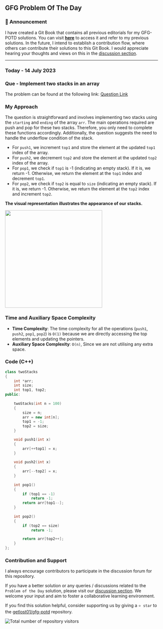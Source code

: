 ## GFG Problem Of The Day

### 🎉 Announcement
I have created a Git Book that contains all previous editorials for my GFG-POTD solutions. You can visit **[here](https://gl01.gitbook.io/gfg-editorials/)** to access it and refer to my previous solutions. In the future, I intend to establish a contribution flow, where others can contribute their solutions to this Git Book. I would appreciate hearing your thoughts and views on this in the [discussion section](https://github.com/getlost01/gfg-potd/discussions).

----
### Today - 14 July 2023
### Que - Implement two stacks in an array

The problem can be found at the following link: [Question Link](https://practice.geeksforgeeks.org/problems/implement-two-stacks-in-an-array/1)


### My Approach

The question is straightforward and involves implementing two stacks using the `starting` and `ending` of the array `arr`. The main operations required are push and pop for these two stacks. Therefore, you only need to complete these functions accordingly. Additionally, the question suggests the need to handle the underflow condition of the stack.

- For `push1`, we increment `top1` and store the element at the updated `top1` index of the array.
- For `push2`, we decrement `top2` and store the element at the updated `top2` index of the array.
- For `pop1`, we check if `top1` is -1 (indicating an empty stack). If it is, we return -1. Otherwise, we return the element at the `top1` index and decrement `top1`.
- For `pop2`, we check if `top2` is equal to `size` (indicating an empty stack). If it is, we return -1. Otherwise, we return the element at the `top2` index and increment `top2`.


**The visual representation illustrates the appearance of our stacks.**

<img width=320 src="https://github.com/getlost01/gfg-potd/assets/79409258/0a4288d6-14b5-4132-9a66-4b5e86ff749f" />

### Time and Auxiliary Space Complexity

- **Time Complexity**: The time complexity for all the operations (`push1`, `push2`, `pop1`, `pop2`) is `O(1)` because we are directly accessing the top elements and updating the pointers.
- **Auxiliary Space Complexity**: `O(n)`, Since we are not utilising any extra space.


### Code (C++)
```cpp
class twoStacks
{
    int *arr;
    int size;
    int top1, top2;
public:
    
    twoStacks(int n = 100)
    {
        size = n;
        arr = new int[n];
        top1 = -1;
        top2 = size;
    }

    void push1(int x)
    {
        arr[++top1] = x;
    }
    
    void push2(int x)
    {
        arr[--top2] = x;
    }
    
    int pop1()
    {
        if (top1 == -1)
            return -1;
        return arr[top1--];
    }
    
    int pop2()
    {
        if (top2 == size)
            return -1;

        return arr[top2++];
    }
};
```

### Contribution and Support

I always encourage contributors to participate in the discussion forum for this repository.

If you have a better solution or any queries / discussions related to the `Problem of the Day` solution, please visit our [discussion section](https://github.com/getlost01/gfg-potd/discussions). We welcome your input and aim to foster a collaborative learning environment.

If you find this solution helpful, consider supporting us by giving a `⭐ star` to the [getlost01/gfg-potd](https://github.com/getlost01/gfg-potd) repository.


![Total number of repository visitors](https://komarev.com/ghpvc/?username=gl01potdgfg&color=blue&&label=Visitors)
